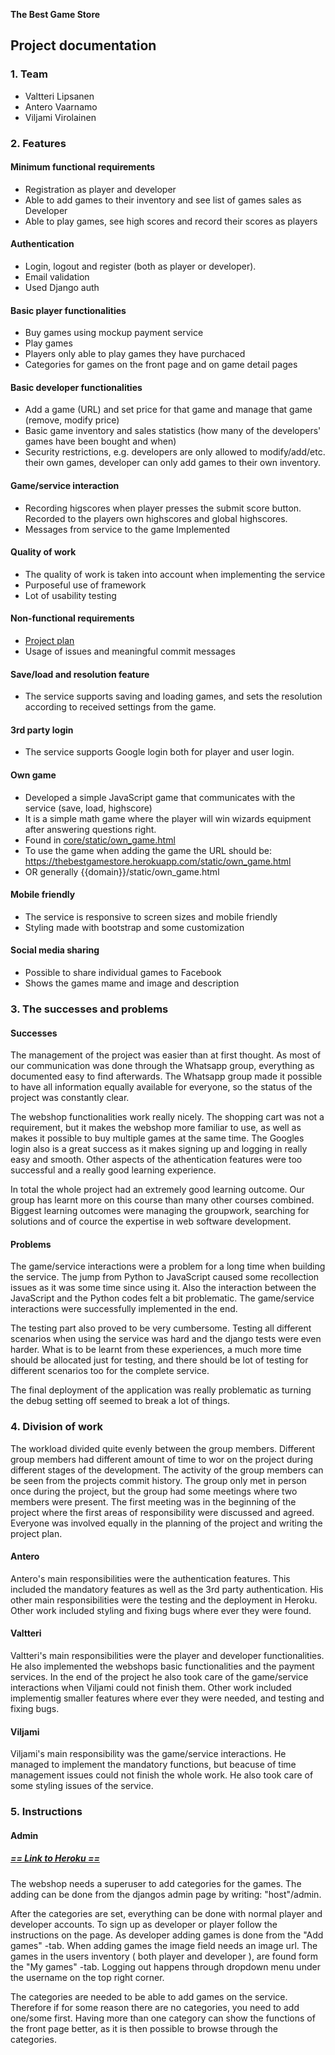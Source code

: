 **The Best Game Store**



Project documentation
-----------------------

### 1. Team

* Valtteri Lipsanen
* Antero Vaarnamo
* Viljami Virolainen


### 2. Features

#### Minimum functional requirements
* Registration as player and developer
* Able to add games to their inventory and see list of games sales as Developer
* Able to play games, see high scores and record their scores as players

#### Authentication
* Login, logout and register (both as player or developer).
* Email validation
* Used Django auth

#### Basic player functionalities
* Buy games using mockup payment service
* Play games
* Players only able to play games they have purchaced
* Categories for games on the front page and on game detail pages

#### Basic developer functionalities
* Add a game (URL) and set price for that game and manage that game (remove, modify price)
* Basic game inventory and sales statistics (how many of the developers' games have been bought and when)
* Security restrictions, e.g. developers are only allowed to modify/add/etc. their own games, developer can only add games to their own inventory.

#### Game/service interaction
* Recording higscores when player presses the submit score button. Recorded to the players own highscores and global highscores.
* Messages from service to the game Implemented

#### Quality of work
* The quality of work is taken into account when implementing the service
* Purposeful use of framework
* Lot of usability testing

#### Non-functional requirements
* [Project plan](README.md)
* Usage of issues and meaningful commit messages

#### Save/load and resolution feature
* The service supports saving and loading games, and sets the resolution according to received settings from the game.


#### 3rd party login
* The service supports Google login both for player and user login.

#### Own game
* Developed a simple JavaScript game that communicates with the service (save, load, highscore)
* It is a simple math game where the player will win wizards equipment after answering questions right.
* Found in [core/static/own_game.html]()
* To use the game when adding the game the URL should be: https://thebestgamestore.herokuapp.com/static/own_game.html
* OR generally {{domain}}/static/own_game.html


#### Mobile friendly
* The service is responsive to screen sizes and mobile friendly
* Styling made with bootstrap and some customization


#### Social media sharing
* Possible to share individual games to Facebook
* Shows the games mame and image and description


### 3. The successes and problems
#### Successes
The management of the project was easier than at first thought. As most of our communication was done through the Whatsapp group, everything as documented easy to find afterwards. The Whatsapp group made it possible to have all information equally available for everyone, so the status of the project was constantly clear.

The webshop functionalities work really nicely. The shopping cart was not a requirement, but it makes the webshop more familiar to use, as well as makes it possible to buy multiple games at the same time. The Googles login also is a great success as it makes signing up and logging in really easy and smooth. Other aspects of the athentication features were too successful and a really good learning experience.

In total the whole project had an extremely good learning outcome. Our group has learnt more on this course than many other courses combined. Biggest learning outcomes were managing the groupwork, searching for solutions and of cource the expertise in web software development.


#### Problems
The game/service interactions were a problem for a long time when building the service. The jump from Python to JavaScript caused some recollection issues as it was some time since using it. Also the interaction between the JavaScript and the Python codes felt a bit problematic. The game/service interactions were successfully implemented in the end.

The testing part also proved to be very cumbersome. Testing all different scenarios when using the service was hard and the django tests were even harder. What is to be learnt from these experiences, a much more time should be allocated just for testing, and there should be lot of testing for different scenarios too for the complete service.

The final deployment of the application was really problematic as turning the debug setting off seemed to break a lot of things.

### 4. Division of work
The workload divided quite evenly between the group members. Different group members had different amount of time to wor on the project during different stages of the development. The activity of the group members can be seen from the projects commit history. The group only met in person once during the project, but the group had some meetings where two members were present. The first meeting was in the beginning of the project where the first areas of responsibility were discussed and agreed. Everyone was involved equally in the planning of the project and writing the project plan.

#### Antero
Antero's main responsibilities were the authentication features. This included the mandatory features as well as the 3rd party authentication. His other main responsibilities were the testing and the deployment in Heroku. Other work included styling and fixing bugs where ever they were found.

#### Valtteri
Valtteri's main responsibilities were the player and developer functionalities. He also implemented the webshops basic functionalities and the payment services. In the end of the project he also took care of the game/service interactions when Viljami could not finish them. Other work included implementig smaller features where ever they were needed, and testing and fixing bugs.

#### Viljami
Viljami's main responsibility was the game/service interactions. He managed to implement the mandatory functions, but beacuse of time management issues could not finish the whole work. He also took care of some styling issues of the service.


### 5. Instructions
#### Admin
##### [== Link to Heroku ==](https://thebestgamestore.herokuapp.com/)
The webshop needs a superuser to add categories for the games. The adding can be done from the djangos admin page by writing: "host"/admin.

After the categories are set, everything can be done with normal player and developer accounts. To sign up as developer or player follow the instructions on the page. As developer adding games is done from the "Add games" -tab. When adding games the image field needs an image url. The games in the users inventory ( both player and developer ), are found form the "My games" -tab. Logging out happens through dropdown menu under the username on the top right corner.

The categories are needed to be able to add games on the service. Therefore if for some reason there are no categories, you need to add one/some first. Having more than one category can show the functions of the front page better, as it is then possible to browse through the categories.   
